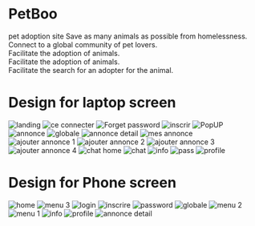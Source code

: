 # PetBoo
pet adoption site
Save as many animals as possible from homelessness.<br>
Connect to a global community of pet lovers.<br>
Facilitate the adoption of animals.<br>
Facilitate the adoption of animals.<br>
Facilitate the search for an adopter for the animal.<br>
# Design for laptop screen
![landing](https://user-images.githubusercontent.com/64094468/192811463-82902456-dce6-4c66-838c-4ee8f6dc89ee.png)
![ce connecter](https://user-images.githubusercontent.com/64094468/192811512-950b1c2e-eb7e-4888-8c00-c4f2bcca787e.png)
![Forget password](https://user-images.githubusercontent.com/64094468/192811551-b36f03ff-d90e-40c4-a5e7-2af2154b6c86.png)
![inscrir](https://user-images.githubusercontent.com/64094468/192811665-4c28daf3-8ff2-4882-a3a1-00aa01d41472.png)
![PopUP](https://user-images.githubusercontent.com/64094468/192811896-9bfd7d0d-f837-4612-9194-763d05ea548b.png)
![annonce](https://user-images.githubusercontent.com/64094468/192811950-e42d08ff-4b00-426d-b0c1-aa481ef35115.png)
![globale](https://user-images.githubusercontent.com/64094468/192811959-7e758aa7-deee-423d-bbd8-ea0449a2f635.png)
![annonce detail](https://user-images.githubusercontent.com/64094468/192812009-d61876f9-94ec-431b-98b9-593d1a016653.png)
![mes annonce](https://user-images.githubusercontent.com/64094468/192812018-ba08704f-6db8-4fb1-9ef3-716dd4c18a46.png)
![ajouter annonce 1](https://user-images.githubusercontent.com/64094468/192812079-6337cf42-04c0-48f7-97f8-7dca91c4536a.png)
![ajouter annonce 2](https://user-images.githubusercontent.com/64094468/192812088-480c4bb3-046e-492c-a5b8-8386c4076788.png)
![ajouter annonce 3](https://user-images.githubusercontent.com/64094468/192812094-6b228463-2f24-4374-85df-5142849a7683.png)
![ajouter annonce 4](https://user-images.githubusercontent.com/64094468/192812098-ec323b91-4fb5-4a51-a0e5-5e0febb792c1.png)
![chat home](https://user-images.githubusercontent.com/64094468/192812149-aa0ef9ca-9e7b-4502-a93f-9fc1ad803cdb.png)
![chat](https://user-images.githubusercontent.com/64094468/192812154-eddb89d7-a677-4d77-84ed-8d1c19da07c8.png)
![info](https://user-images.githubusercontent.com/64094468/192812159-d81e89bd-dc8f-4eeb-89ea-67f8c053b57d.png)
![pass](https://user-images.githubusercontent.com/64094468/192812161-3ca37eb8-7db9-4976-8afa-a1c19f416fe8.png)
![profile](https://user-images.githubusercontent.com/64094468/192812164-4b0064f9-3bd1-45bf-8363-e10455ed736d.png)
# Design for Phone screen
![home](https://user-images.githubusercontent.com/64094468/192813659-059efdf2-f578-4066-af98-93177c1831f5.png)
![menu 3](https://user-images.githubusercontent.com/64094468/192813646-df896bbe-d07e-47bd-a09b-4cf9432f8ee1.png)
![login](https://user-images.githubusercontent.com/64094468/192813812-74dec034-5656-464c-aecd-9bbbb5f609fa.png)
![inscrire](https://user-images.githubusercontent.com/64094468/192813835-0ee7ab9d-ab26-4c19-9e10-7f4d8d0c45ce.png)
![password](https://user-images.githubusercontent.com/64094468/192813947-fa567bfc-7fc9-4e4e-b3fd-ac130d68a563.png)
![globale](https://user-images.githubusercontent.com/64094468/192813979-668131f6-a142-4081-ab0d-e111567b6076.png)
![menu 2](https://user-images.githubusercontent.com/64094468/192814020-60ae5efd-44d5-4b22-8391-3514a0ebb0bb.png)
![menu 1](https://user-images.githubusercontent.com/64094468/192814025-9ddff6cc-11f2-4c45-b327-5c82f35a80d2.png)
![info](https://user-images.githubusercontent.com/64094468/192814083-dbe9cf0c-da73-44a5-b028-0e6f0511a387.png)
![profile](https://user-images.githubusercontent.com/64094468/192814089-92a05d09-3a3a-470b-8a10-9892a5bbfc0d.png)
![annonce detail](https://user-images.githubusercontent.com/64094468/192814096-b80ef536-8be9-4457-8d8c-b886e190e475.png)

